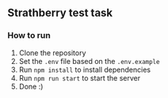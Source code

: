 ## Strathberry test task

### How to run

1. Clone the repository
2. Set the `.env` file based on the `.env.example`
3. Run `npm install` to install dependencies
4. Run `npm run start` to start the server
5. Done :)
